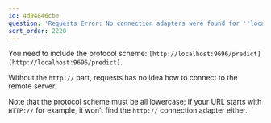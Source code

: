 ```yaml
---
id: 4d94846cbe
question: 'Requests Error: No connection adapters were found for ''localhost:9696/predict''.'
sort_order: 2220
---
```


You need to include the protocol scheme: `[http://localhost:9696/predict](http://localhost:9696/predict)`.

Without the `http://` part, requests has no idea how to connect to the remote server.

Note that the protocol scheme must be all lowercase; if your URL starts with `HTTP://` for example, it won’t find the `http://` connection adapter either.